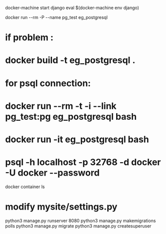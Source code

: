 docker-machine start django
eval $(docker-machine env django)

docker run --rm -P --name pg_test eg_postgresql
# if problem :
# docker build -t eg_postgresql .

# for psql connection:
# docker run --rm -t -i --link pg_test:pg eg_postgresql bash
# docker run -it eg_postgresql bash
# psql -h localhost -p 32768 -d docker -U docker --password

docker container ls
# modify mysite/settings.py
python3 manage.py runserver 8080
python3 manage.py makemigrations polls
python3 manage.py migrate
python3 manage.py createsuperuser
